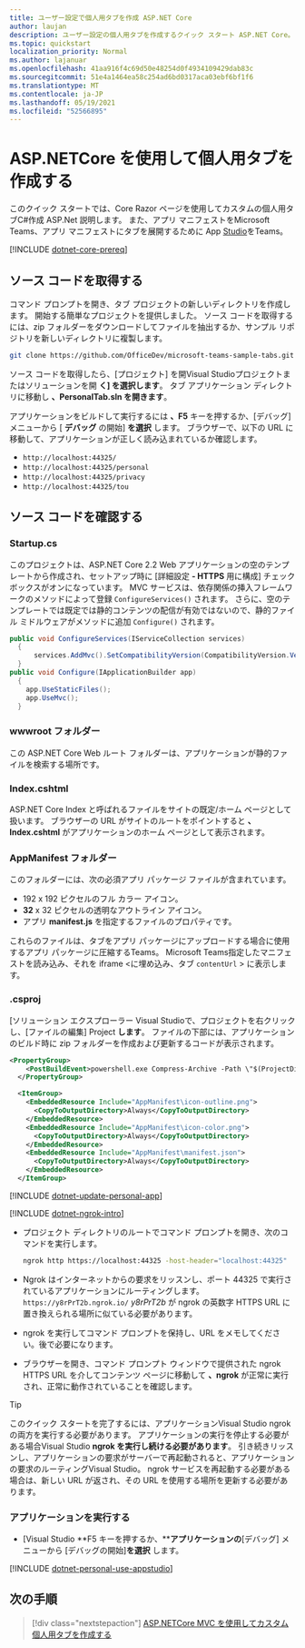 ```yaml
---
title: ユーザー設定で個人用タブを作成 ASP.NET Core
author: laujan
description: ユーザー設定の個人用タブを作成するクイック スタート ASP.NET Core。
ms.topic: quickstart
localization_priority: Normal
ms.author: lajanuar
ms.openlocfilehash: 41aa916f4c69d50e48254d0f4934109429dab83c
ms.sourcegitcommit: 51e4a1464ea58c254ad6bd0317aca03ebf6bf1f6
ms.translationtype: MT
ms.contentlocale: ja-JP
ms.lasthandoff: 05/19/2021
ms.locfileid: "52566895"
---
```

# <a name="create-a-personal-tab-using-aspnetcore"></a>ASP.NETCore を使用して個人用タブを作成する

このクイック スタートでは、Core Razor ページを使用してカスタムの個人用タブC#作成 ASP.Net 説明します。 また、アプリ マニフェストをMicrosoft Teams、アプリ マニフェストにタブを展開するために App [Studio](~/concepts/build-and-test/app-studio-overview.md)をTeams。

[!INCLUDE [dotnet-core-prereq](~/includes/tabs/dotnet-core-prereq.md)]

## <a name="get-the-source-code"></a>ソース コードを取得する

コマンド プロンプトを開き、タブ プロジェクトの新しいディレクトリを作成します。 開始する簡単なプロジェクトを提供しました。 ソース コードを取得するには、zip フォルダーをダウンロードしてファイルを抽出するか、サンプル リポジトリを新しいディレクトリに複製します。

```bash
git clone https://github.com/OfficeDev/microsoft-teams-sample-tabs.git
```

ソース コードを取得したら、[プロジェクト] を開Visual Studioプロジェクトまたはソリューションを開 **く] を選択します**。 タブ アプリケーション ディレクトリに移動し **、PersonalTab.sln を開きます**。

アプリケーションをビルドして実行するには **、F5** キーを押するか、[デバッグ] メニューから [ **デバッグ** の開始] **を選択** します。 ブラウザーで、以下の URL に移動して、アプリケーションが正しく読み込まれているか確認します。

- `http://localhost:44325/`
- `http://localhost:44325/personal`
- `http://localhost:44325/privacy`
- `http://localhost:44325/tou`

## <a name="review-the-source-code"></a>ソース コードを確認する

### <a name="startupcs"></a>Startup.cs

このプロジェクトは、ASP.NET Core 2.2 Web アプリケーションの空のテンプレートから作成され、セットアップ時に [詳細設定 **- HTTPS** 用に構成] チェック ボックスがオンになっています。 MVC サービスは、依存関係の挿入フレームワークのメソッドによって登録 `ConfigureServices()` されます。 さらに、空のテンプレートでは既定では静的コンテンツの配信が有効ではないので、静的ファイル ミドルウェアがメソッドに追加 `Configure()` されます。

```csharp
public void ConfigureServices(IServiceCollection services)
  {
      services.AddMvc().SetCompatibilityVersion(CompatibilityVersion.Version_2_2);
  }
public void Configure(IApplicationBuilder app)
  {
    app.UseStaticFiles();
    app.UseMvc();
  }
```

### <a name="wwwroot-folder"></a>wwwroot フォルダー

この ASP.NET Core Web ルート フォルダーは、アプリケーションが静的ファイルを検索する場所です。

### <a name="indexcshtml"></a>Index.cshtml

ASP.NET Core Index と呼ばれるファイルをサイトの既定/ホーム ページとして扱います。 ブラウザーの URL がサイトのルートをポイントすると **、Index.cshtml** がアプリケーションのホーム ページとして表示されます。

### <a name="appmanifest-folder"></a>AppManifest フォルダー

このフォルダーには、次の必須アプリ パッケージ ファイルが含まれています。

- 192 x 192 ピクセルのフル カラー アイコン。 
- **32** x 32 ピクセルの透明なアウトライン アイコン。
- アプリ **manifest.js** を指定するファイルのプロパティです。

これらのファイルは、タブをアプリ パッケージにアップロードする場合に使用するアプリ パッケージに圧縮するTeams。 Microsoft Teams指定したマニフェストを読み込み、それを iframe <に埋め込み、タブ `contentUrl` \> に表示します。

### <a name="csproj"></a>.csproj

[ソリューション エクスプローラー Visual Studioで、プロジェクトを右クリックし、[ファイルの編集] Project **します**。 ファイルの下部には、アプリケーションのビルド時に zip フォルダーを作成および更新するコードが表示されます。

```xml
<PropertyGroup>
    <PostBuildEvent>powershell.exe Compress-Archive -Path \"$(ProjectDir)AppManifest\*\" -DestinationPath \"$(TargetDir)tab.zip\" -Force</PostBuildEvent>
  </PropertyGroup>

  <ItemGroup>
    <EmbeddedResource Include="AppManifest\icon-outline.png">
      <CopyToOutputDirectory>Always</CopyToOutputDirectory>
    </EmbeddedResource>
    <EmbeddedResource Include="AppManifest\icon-color.png">
      <CopyToOutputDirectory>Always</CopyToOutputDirectory>
    </EmbeddedResource>
    <EmbeddedResource Include="AppManifest\manifest.json">
      <CopyToOutputDirectory>Always</CopyToOutputDirectory>
    </EmbeddedResource>
  </ItemGroup>
```

[!INCLUDE  [dotnet-update-personal-app](~/includes/tabs/dotnet-update-personal-app.md)]

[!INCLUDE [dotnet-ngrok-intro](~/includes/tabs/dotnet-ngrok-intro.md)]

- プロジェクト ディレクトリのルートでコマンド プロンプトを開き、次のコマンドを実行します。

    ```bash
    ngrok http https://localhost:44325 -host-header="localhost:44325"
    ```

- Ngrok はインターネットからの要求をリッスンし、ポート 44325 で実行されているアプリケーションにルーティングします。  `https://y8rPrT2b.ngrok.io/` *y8rPrT2b* が ngrok の英数字 HTTPS URL に置き換えられる場所に似ている必要があります。

- ngrok を実行してコマンド プロンプトを保持し、URL をメモしてください。後で必要になります。

- ブラウザーを開き、コマンド プロンプト ウィンドウで提供された ngrok HTTPS URL を介してコンテンツ ページに移動して **、ngrok** が正常に実行され、正常に動作されていることを確認します。

>[!TIP]
>このクイック スタートを完了するには、アプリケーションVisual Studio ngrok の両方を実行する必要があります。 アプリケーションの実行を停止する必要がある場合Visual Studio **ngrok を実行し続ける必要があります**。 引き続きリッスンし、アプリケーションの要求がサーバーで再起動されると、アプリケーションの要求のルーティングVisual Studio。 ngrok サービスを再起動する必要がある場合は、新しい URL が返され、その URL を使用する場所を更新する必要があります。

### <a name="run-your-application"></a>アプリケーションを実行する

- [Visual Studio **F5 キーを押するか、****アプリケーションの**[デバッグ] メニューから [デバッグの開始]**を選択** します。

[!INCLUDE [dotnet-personal-use-appstudio](~/includes/tabs/dotnet-personal-use-appstudio.md)]

## <a name="next-step"></a>次の手順

> [!div class="nextstepaction"]
> [ASP.NETCore MVC を使用してカスタム個人用タブを作成する](~/tabs/quickstarts/create-personal-tab-dotnet-core-mvc.md)
